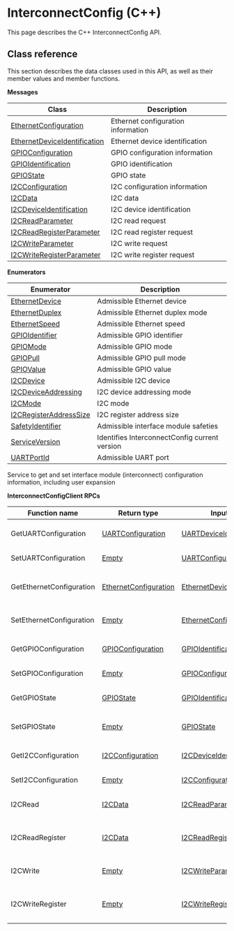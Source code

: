# InterconnectConfig \(C++\)

This page describes the C++ InterconnectConfig API.

## Class reference

This section describes the data classes used in this API, as well as their member values and member functions.

 **Messages** 

|Class|Description|
|-----|-----------|
|[EthernetConfiguration](../messages/InterconnectConfig/EthernetConfiguration.md#)|Ethernet configuration information|
|[EthernetDeviceIdentification](../messages/InterconnectConfig/EthernetDeviceIdentification.md#)|Ethernet device identification|
|[GPIOConfiguration](../messages/InterconnectConfig/GPIOConfiguration.md#)|GPIO configuration information|
|[GPIOIdentification](../messages/InterconnectConfig/GPIOIdentification.md#)|GPIO identification|
|[GPIOState](../messages/InterconnectConfig/GPIOState.md#)|GPIO state|
|[I2CConfiguration](../messages/InterconnectConfig/I2CConfiguration.md#)|I2C configuration information|
|[I2CData](../messages/InterconnectConfig/I2CData.md#)|I2C data|
|[I2CDeviceIdentification](../messages/InterconnectConfig/I2CDeviceIdentification.md#)|I2C device identification|
|[I2CReadParameter](../messages/InterconnectConfig/I2CReadParameter.md#)|I2C read request|
|[I2CReadRegisterParameter](../messages/InterconnectConfig/I2CReadRegisterParameter.md#)|I2C read register request|
|[I2CWriteParameter](../messages/InterconnectConfig/I2CWriteParameter.md#)|I2C write request|
|[I2CWriteRegisterParameter](../messages/InterconnectConfig/I2CWriteRegisterParameter.md#)|I2C write register request|

 **Enumerators** 

|Enumerator|Description|
|----------|-----------|
|[EthernetDevice](../enums/InterconnectConfig/EthernetDevice.md#)|Admissible Ethernet device|
|[EthernetDuplex](../enums/InterconnectConfig/EthernetDuplex.md#)|Admissible Ethernet duplex mode|
|[EthernetSpeed](../enums/InterconnectConfig/EthernetSpeed.md#)|Admissible Ethernet speed|
|[GPIOIdentifier](../enums/InterconnectConfig/GPIOIdentifier.md#)|Admissible GPIO identifier|
|[GPIOMode](../enums/InterconnectConfig/GPIOMode.md#)|Admissible GPIO mode|
|[GPIOPull](../enums/InterconnectConfig/GPIOPull.md#)|Admissible GPIO pull mode|
|[GPIOValue](../enums/InterconnectConfig/GPIOValue.md#)|Admissible GPIO value|
|[I2CDevice](../enums/InterconnectConfig/I2CDevice.md#)|Admissible I2C device|
|[I2CDeviceAddressing](../enums/InterconnectConfig/I2CDeviceAddressing.md#)|I2C device addressing mode|
|[I2CMode](../enums/InterconnectConfig/I2CMode.md#)|I2C mode|
|[I2CRegisterAddressSize](../enums/InterconnectConfig/I2CRegisterAddressSize.md#)|I2C register address size|
|[SafetyIdentifier](../enums/InterconnectConfig/SafetyIdentifier.md#)|Admissible interface module safeties|
|[ServiceVersion](../enums/InterconnectConfig/ServiceVersion.md#)|Identifies InterconnectConfig current version|
|[UARTPortId](../enums/InterconnectConfig/UARTPortId.md#)|Admissible UART port|

Service to get and set interface module \(interconnect\) configuration information, including user expansion

 **InterconnectConfigClient RPCs** 

|Function name|Return type|Input type|Description|
|-------------|-----------|----------|-----------|
|GetUARTConfiguration|[UARTConfiguration](../messages/Common/UARTConfiguration.md#)|[UARTDeviceIdentification](../messages/Common/UARTDeviceIdentification.md#)|Retrieves user UART configuration|
|SetUARTConfiguration|[Empty](../messages/Common/Empty.md#)|[UARTConfiguration](../messages/Common/UARTConfiguration.md#)|Configures user UART|
|GetEthernetConfiguration|[EthernetConfiguration](../messages/InterconnectConfig/EthernetConfiguration.md#)|[EthernetDeviceIdentification](../messages/InterconnectConfig/EthernetDeviceIdentification.md#)|Retrieves user Ethernet configuration|
|SetEthernetConfiguration|[Empty](../messages/Common/Empty.md#)|[EthernetConfiguration](../messages/InterconnectConfig/EthernetConfiguration.md#)|Configures user Ethernet port|
|GetGPIOConfiguration|[GPIOConfiguration](../messages/InterconnectConfig/GPIOConfiguration.md#)|[GPIOIdentification](../messages/InterconnectConfig/GPIOIdentification.md#)|Retrieves user GPIO configuration|
|SetGPIOConfiguration|[Empty](../messages/Common/Empty.md#)|[GPIOConfiguration](../messages/InterconnectConfig/GPIOConfiguration.md#)|Configures user GPIO|
|GetGPIOState|[GPIOState](../messages/InterconnectConfig/GPIOState.md#)|[GPIOIdentification](../messages/InterconnectConfig/GPIOIdentification.md#)|Retrieves user GPIO state|
|SetGPIOState|[Empty](../messages/Common/Empty.md#)|[GPIOState](../messages/InterconnectConfig/GPIOState.md#)|Configures user GPIO state|
|GetI2CConfiguration|[I2CConfiguration](../messages/InterconnectConfig/I2CConfiguration.md#)|[I2CDeviceIdentification](../messages/InterconnectConfig/I2CDeviceIdentification.md#)|Retrieves user I2C configuration|
|SetI2CConfiguration|[Empty](../messages/Common/Empty.md#)|[I2CConfiguration](../messages/InterconnectConfig/I2CConfiguration.md#)|Configures user I2C|
|I2CRead|[I2CData](../messages/InterconnectConfig/I2CData.md#)|[I2CReadParameter](../messages/InterconnectConfig/I2CReadParameter.md#)|Performs an I2C read request|
|I2CReadRegister|[I2CData](../messages/InterconnectConfig/I2CData.md#)|[I2CReadRegisterParameter](../messages/InterconnectConfig/I2CReadRegisterParameter.md#)|Performs an I2C read register request|
|I2CWrite|[Empty](../messages/Common/Empty.md#)|[I2CWriteParameter](../messages/InterconnectConfig/I2CWriteParameter.md#)|Performs an I2C write request|
|I2CWriteRegister|[Empty](../messages/Common/Empty.md#)|[I2CWriteRegisterParameter](../messages/InterconnectConfig/I2CWriteRegisterParameter.md#)|Performs an I2C write register request|

